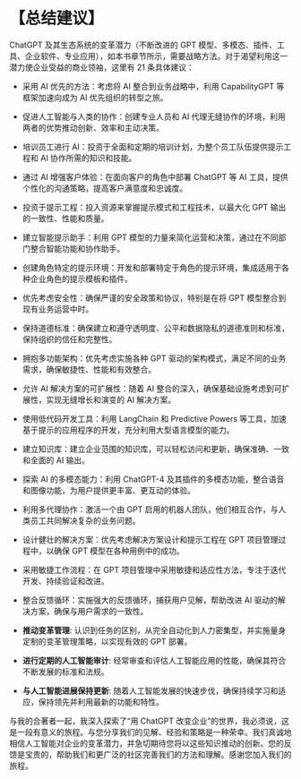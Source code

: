 # 【总结建议】

ChatGPT 及其生态系统的变革潜力（不断改进的 GPT 模型、多模态、插件、工具、企业软件、专业应用），如本书章节所示，需要战略方法。对于渴望利用这一潜力使企业受益的商业领袖，这里有 21 条具体建议：

+   采用 AI 优先的方法：考虑将 AI 整合到业务战略中，利用 CapabilityGPT 等框架加速向成为 AI 优先组织的转型之旅。

+   促进人工智能与人类的协作：创建专业人员和 AI 代理无缝协作的环境，利用两者的优势推动创新、效率和主动决策。

+   培训员工进行 AI：投资于全面和定期的培训计划，为整个员工队伍提供提示工程和 AI 协作所需的知识和技能。

+   通过 AI 增强客户体验：在面向客户的角色中部署 ChatGPT 等 AI 工具，提供个性化的沟通策略，提高客户满意度和忠诚度。

+   投资于提示工程：投入资源来掌握提示模式和工程技术，以最大化 GPT 输出的一致性、性能和质量。

+   建立智能提示助手：利用 GPT 模型的力量来简化运营和决策，通过在不同部门整合智能功能和协作助手。

+   创建角色特定的提示环境：开发和部署特定于角色的提示环境，集成适用于各种企业角色的提示模板和插件。

+   优先考虑安全性：确保严谨的安全政策和协议，特别是在将 GPT 模型整合到现有业务运营中时。

+   保持道德标准：确保建立和遵守透明度、公平和数据隐私的道德准则和标准，保持组织的信任和完整性。

+   拥抱多功能架构：优先考虑实施各种 GPT 驱动的架构模式，满足不同的业务需求，确保敏捷性、性能和有效整合。

+   允许 AI 解决方案的可扩展性：随着 AI 整合的深入，确保基础设施考虑到可扩展性，实现无缝增长和演变的 AI 解决方案。

+   使用低代码开发工具：利用 LangChain 和 Predictive Powers 等工具，加速基于提示的应用程序的开发，充分利用大型语言模型的能力。

+   建立知识库：建立企业范围的知识库，可以轻松访问和更新，确保准确、一致和全面的 AI 输出。

+   探索 AI 的多模态能力：利用 ChatGPT-4 及其插件的多模态功能，整合语音和图像功能，为用户提供更丰富、更互动的体验。

+   利用多代理协作：激活一个由 GPT 启用的机器人团队，他们相互合作，与人类员工共同解决复杂的业务问题。

+   设计健壮的解决方案：优先考虑解决方案设计和提示工程在 GPT 项目管理过程中，以确保 GPT 模型在各种用例中的成功。

+   采用敏捷工作流程：在 GPT 项目管理中采用敏捷和适应性方法，专注于迭代开发、持续验证和改进。

+   整合反馈循环：实施强大的反馈循环，捕获用户见解，帮助改进 AI 驱动的解决方案，确保与用户需求的一致性。

+   **推动变革管理**: 认识到任务的区别，从完全自动化到人力密集型，并实施量身定制的变革管理策略，以实现有效的 GPT 部署。

+   **进行定期的人工智能审计**: 经常审查和评估人工智能应用的性能，确保其符合不断发展的标准和法规。

+   **与人工智能进展保持更新**: 随着人工智能发展的快速步伐，确保持续学习和适应，保持领先并利用最新的功能和特性。

与我的合著者一起，我深入探索了“用 ChatGPT 改变企业”的世界，我必须说，这是一段有意义的旅程。与您分享我们的见解、经验和策略是一种荣幸。我们真诚地相信人工智能对企业的变革潜力，并急切期待您将以这些知识推动的创新。您的反馈是宝贵的，帮助我们和更广泛的社区完善我们的方法和理解。感谢您加入我们的旅程。
